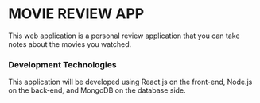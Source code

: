 # MOVIE REVIEW APP
This web application is a personal review application that you can take notes about the movies you watched.

### Development Technologies
This application will be developed using React.js on the front-end, Node.js on the back-end, and MongoDB on the database side.

